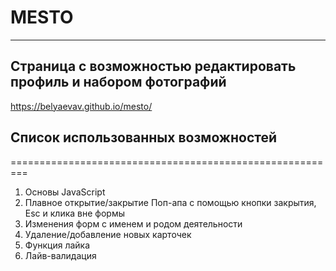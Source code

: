 # MESTO
-----------------------
Страница с возможностью редактировать профиль и  набором фотографий
-------------------------------------------------------------------
https://belyaevav.github.io/mesto/

## Список использованных возможностей
=========================================================
1. Основы JavaScript
2. Плавное открытие/закрытие Поп-апа с помощью кнопки закрытия, Esc и клика вне формы
3. Изменения форм с именем и родом деятельности
4. Удаление/добавление новых карточек
5. Функция лайка
6. Лайв-валидация

